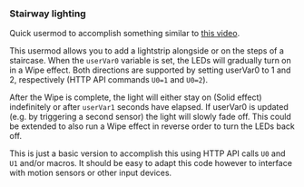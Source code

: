 ### Stairway lighting

Quick usermod to accomplish something similar to [this video](https://www.youtube.com/watch?v=NHkju5ncC4A).

This usermod allows you to add a lightstrip alongside or on the steps of a staircase.
When the `userVar0` variable is set, the LEDs will gradually turn on in a Wipe effect.
Both directions are supported by setting userVar0 to 1 and 2, respectively (HTTP API commands `U0=1` and `U0=2`).

After the Wipe is complete, the light will either stay on (Solid effect) indefinitely or after `userVar1` seconds have elapsed.
If userVar0 is updated (e.g. by triggering a second sensor) the light will slowly fade off.
This could be extended to also run a Wipe effect in reverse order to turn the LEDs back off.

This is just a basic version to accomplish this using HTTP API calls `U0` and `U1` and/or macros.
It should be easy to adapt this code however to interface with motion sensors or other input devices.